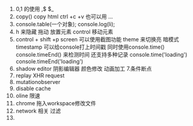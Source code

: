 1. $0,$1 的使用 $,$$ $_  
2. copy()  copy html ctrl +c +v 也可以用 ...   
3. console.table(一个对象);  console.log(li);
4. h 来隐藏   拖动 放置元素 control 移动元素
5. control + shift +p   screen  可以使用截图功能   theme 来切换亮 暗模式  timestamp 可以给console打上时间戳 同时使用console.time()  console.timeEnd() 来检测时间   还支持多种记录 console.time('loading')  console.timeEnd('loading')
6. shadow editor 阴影编辑器 颜色修改 动画加工
7.条件断点 
8. replay XHR request 
9. mutationobserver
10. disable cache 
11. oline 限速
12. chrome 拖入workspace修改文件
13. network 相关 过滤
14. 
